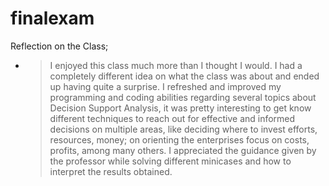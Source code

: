 # finalexam
Reflection on the Class;
- > I enjoyed this class much more than I thought I would. I had a completely different idea on what the class was about
and ended up having quite a surprise. I refreshed and improved my programming and coding abilities regarding several
topics about Decision Support Analysis, it was pretty interesting to get know different techniques to reach out for
effective and informed decisions on multiple areas, like deciding where to invest efforts, resources, money; on 
orienting the enterprises focus on costs, profits, among many others. I appreciated the guidance given by the professor
while solving different minicases and how to interpret the results obtained.  
